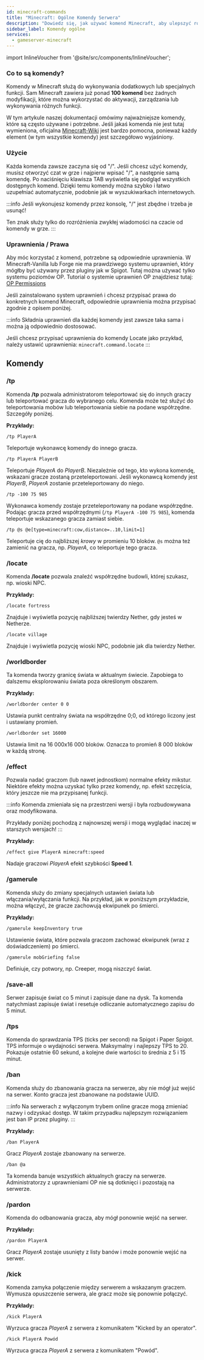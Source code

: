 ```yaml
---
id: minecraft-commands
title: "Minecraft: Ogólne Komendy Serwera"
description: "Dowiedz się, jak używać komend Minecraft, aby ulepszyć rozgrywkę i efektywnie zarządzać funkcjami → Sprawdź teraz"
sidebar_label: Komendy ogólne
services:
  - gameserver-minecraft
---
```


import InlineVoucher from '@site/src/components/InlineVoucher';

### Co to są komendy?

Komendy w Minecraft służą do wykonywania dodatkowych lub specjalnych funkcji. Sam Minecraft zawiera już ponad **100 komend** bez żadnych modyfikacji, które można wykorzystać do aktywacji, zarządzania lub wykonywania różnych funkcji.

W tym artykule naszej dokumentacji omówimy najważniejsze komendy, które są często używane i potrzebne.
Jeśli jakaś komenda nie jest tutaj wymieniona, oficjalna [Minecraft-Wiki](https://minecraft-de.gamepedia.com/) jest bardzo pomocna, ponieważ każdy element (w tym wszystkie komendy) jest szczegółowo wyjaśniony.

<InlineVoucher />

### Użycie

Każda komenda zawsze zaczyna się od "/". Jeśli chcesz użyć komendy, musisz otworzyć czat w grze i najpierw wpisać "/", a następnie samą komendę. Po naciśnięciu klawisza TAB wyświetla się podgląd wszystkich dostępnych komend. Dzięki temu komendy można szybko i łatwo uzupełniać automatycznie, podobnie jak w wyszukiwarkach internetowych.

:::info
Jeśli wykonujesz komendy przez konsolę, "/" jest zbędne i trzeba je usunąć!

Ten znak służy tylko do rozróżnienia zwykłej wiadomości na czacie od komendy w grze.
:::

### Uprawnienia / Prawa

Aby móc korzystać z komend, potrzebne są odpowiednie uprawnienia. W Minecraft-Vanilla lub Forge nie ma prawdziwego systemu uprawnień, który mógłby być używany przez pluginy jak w Spigot. Tutaj można używać tylko systemu poziomów OP. Tutorial o systemie uprawnień OP znajdziesz tutaj: [OP Permissions](minecraft-addop.md#rights-level)

Jeśli zainstalowano system uprawnień i chcesz przypisać prawa do konkretnych komend Minecraft, odpowiednie uprawnienia można przypisać zgodnie z opisem poniżej.

:::info
Składnia uprawnień dla każdej komendy jest zawsze taka sama i można ją odpowiednio dostosować.

Jeśli chcesz przypisać uprawnienia do komendy Locate jako przykład, należy ustawić uprawnienia: ``minecraft.command.locate``
:::



## Komendy

### /tp

Komenda **/tp** pozwala administratorom teleportować się do innych graczy lub teleportować gracza do wybranego celu.
Komenda może też służyć do teleportowania mobów lub teleportowania siebie na podane współrzędne. Szczegóły poniżej.

**Przykłady:**

``/tp PlayerA``

Teleportuje wykonawcę komendy do innego gracza.

``/tp PlayerA PlayerB``

Teleportuje *PlayerA* do *PlayerB*. Niezależnie od tego, kto wykona komendę, wskazani gracze zostaną przeteleportowani.
Jeśli wykonawcą komendy jest *PlayerB*, *PlayerA* zostanie przeteleportowany do niego.

``/tp -100 75 985``

Wykonawca komendy zostaje przeteleportowany na podane współrzędne.
Podając gracza przed współrzędnymi (``/tp PlayerA -100 75 985``), komenda teleportuje wskazanego gracza zamiast siebie.

``/tp @s @e[type=minecraft:cow,distance=..10,limit=1]``

Teleportuje cię do najbliższej *krowy* w promieniu 10 bloków.
``@s`` można też zamienić na gracza, np. *PlayerA*, co teleportuje tego gracza.

### /locate

Komenda **/locate** pozwala znaleźć współrzędne budowli, której szukasz, np. wioski NPC.

**Przykłady:**

``/locate fortress``

Znajduje i wyświetla pozycję najbliższej twierdzy Nether, gdy jesteś w Netherze.

``/locate village``

Znajduje i wyświetla pozycję wioski NPC, podobnie jak dla twierdzy Nether.

### /worldborder

Ta komenda tworzy granicę świata w aktualnym świecie. Zapobiega to dalszemu eksplorowaniu świata poza określonym obszarem.

**Przykłady:**

``/worldborder center 0 0``

Ustawia punkt centralny świata na współrzędne 0;0, od którego liczony jest i ustawiany promień.

``/worldborder set 16000``

Ustawia limit na 16 000x16 000 bloków. Oznacza to promień 8 000 bloków w każdą stronę.

### /effect

Pozwala nadać graczom (lub nawet jednostkom) normalne efekty mikstur.
Niektóre efekty można uzyskać tylko przez komendy, np. efekt szczęścia, który jeszcze nie ma przypisanej funkcji.

:::info
Komenda zmieniała się na przestrzeni wersji i była rozbudowywana oraz modyfikowana.

Przykłady poniżej pochodzą z najnowszej wersji i mogą wyglądać inaczej w starszych wersjach!
:::

**Przykłady:**

``/effect give PlayerA minecraft:speed``

Nadaje graczowi *PlayerA* efekt szybkości **Speed 1**.

### /gamerule

Komenda służy do zmiany specjalnych ustawień świata lub włączania/wyłączania funkcji.
Na przykład, jak w poniższym przykładzie, można włączyć, że gracze zachowują ekwipunek po śmierci.

**Przykłady:**

``/gamerule keepInventory true``

Ustawienie świata, które pozwala graczom zachować ekwipunek (wraz z doświadczeniem) po śmierci.

``/gamerule mobGriefing false``

Definiuje, czy potwory, np. Creeper, mogą niszczyć świat.

### /save-all

Serwer zapisuje świat co 5 minut i zapisuje dane na dysk.
Ta komenda natychmiast zapisuje świat i resetuje odliczanie automatycznego zapisu do 5 minut.

### /tps

Komenda do sprawdzania TPS (ticks per second) na Spigot i Paper Spigot.
TPS informuje o wydajności serwera. Maksymalny i najlepszy TPS to 20.
Pokazuje ostatnie 60 sekund, a kolejne dwie wartości to średnia z 5 i 15 minut.

### /ban

Komenda służy do zbanowania gracza na serwerze, aby nie mógł już wejść na serwer. Konto gracza jest zbanowane na podstawie UUID.

:::info
Na serwerach z wyłączonym trybem online gracze mogą zmieniać nazwy i odzyskać dostęp. W takim przypadku najlepszym rozwiązaniem jest ban IP przez pluginy.
:::

**Przykłady:**

``/ban PlayerA``

Gracz *PlayerA* zostaje zbanowany na serwerze.

``/ban @a``

Ta komenda banuje wszystkich aktualnych graczy na serwerze. Administratorzy z uprawnieniami OP nie są dotknięci i pozostają na serwerze.

### /pardon

Komenda do odbanowania gracza, aby mógł ponownie wejść na serwer.

**Przykłady:**

``/pardon PlayerA``

Gracz *PlayerA* zostaje usunięty z listy banów i może ponownie wejść na serwer.

### /kick

Komenda zamyka połączenie między serwerem a wskazanym graczem. Wymusza opuszczenie serwera, ale gracz może się ponownie połączyć.

**Przykłady:**

``/kick PlayerA``

Wyrzuca gracza *PlayerA* z serwera z komunikatem "Kicked by an operator".

``/kick PlayerA Powód``

Wyrzuca gracza *PlayerA* z serwera z komunikatem "Powód".

<InlineVoucher />